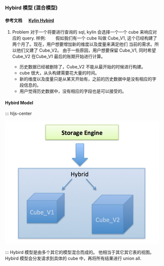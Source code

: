 ### Hybird 模型 (混合模型)
#### 参考文档 &ensp;&ensp; [Kylin Hybird](http://kylin.apache.org/blog/2015/09/25/hybrid-model/)
1. Problem
对于一个将要进行查询的 sql, kylin 会选择一个一个 cube 来响应对应的 query.
样例: 
&ensp;&ensp;&ensp;&ensp;假如我们有一个 cube 叫做 Cube_V1, 这个已经构建了两个月了。现在，用户想要增加新的维度以及度量来满足他们 当前的需求。所以他们又建了 Cube_V2。
由于一些原因，用户想要保留 Cube_V1, 同时希望 Cube_V2 在Cube_V1 最后的账期开始进行计算。    

    * 历史数据已经被删除了，Cube_V2 不能从最开始的时候进行构建。
    * cube 很大，从头构建需要花大量的时间。
    * 新的维度以及度量只是从某天开始有，之前的历史数据中是没有相应的字段信息的。 
    * 用户觉得历史数据中，没有相应的字段也是可以接受的。
#### Hybird Model
::: hljs-center

![HyBird](../../imgs/HyBird.PNG)

:::
Hybird 模型是由多个其它的模型混合而成的。
他相当于其它其它表的视图。 Hybird 模型会分发请求到具体的 cube 中，再将所有结果进行 union all.

